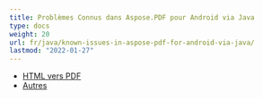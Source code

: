 ```yaml
---
title: Problèmes Connus dans Aspose.PDF pour Android via Java
type: docs
weight: 20
url: fr/java/known-issues-in-aspose-pdf-for-android-via-java/
lastmod: "2022-01-27"
---
```


- [HTML vers PDF](/pdf/java/html-to-pdf/)
- [Autres](/pdf/java/others/)